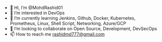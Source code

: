 - 👋 Hi, I’m @MohdRashid01
- 👀 I’m interested in DevOps
- 🌱 I’m currently learning Jenkins, Github, Docker, Kubernetes, Prometheus, Linux, Shell Script, Networking, Azure/GCP
- 💞️ I’m looking to collaborate on Open Source, Development, DevSecOps
- 📫 How to reach me rashidmd777@gmail.com

<!---
MohdRashid01/MohdRashid01 is a ✨ special ✨ repository because its `README.md` (this file) appears on your GitHub profile.
You can click the Preview link to take a look at your changes.
--->
